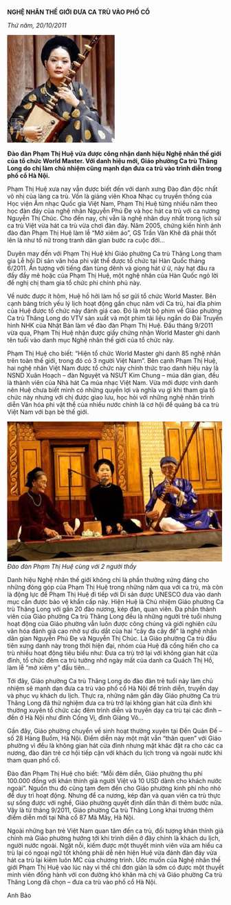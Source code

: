 <!--
title: NGHỆ NHÂN THẾ GIỚI ĐƯA CA TRÙ VÀO PHỐ CỔ
author: Nguyễn Tích Kỳ
status: completed
-->

**NGHỆ NHÂN THẾ GIỚI ĐƯA CA TRÙ VÀO PHỐ CỔ**

*Thứ năm, 20/10/2011*

![](01.jpg)

**Đào đàn Phạm Thị Huệ vừa được công nhận danh hiệu Nghệ nhân thế giới của tổ chức World Master. Với danh hiệu mới, Giáo phường Ca trù Thăng Long do chị làm chủ nhiệm cũng mạnh dạn đưa ca trù vào trình diễn trong phố cổ Hà Nội.**

Phạm Thị Huệ xưa nay vẫn được biết đến với danh xưng Đào đàn độc nhất vô nhị của làng ca trù. Vốn là giảng viên Khoa Nhạc cụ truyền thống của Học viện Âm nhạc Quốc gia Việt Nam, Phạm Thị Huệ từng nhiều năm theo học đàn đáy của nghệ nhân Nguyễn Phú Đẹ và học hát ca trù với ca nương Nguyễn Thị Chúc. Cho đến nay, chị vẫn là nghệ nhân duy nhất trong lịch sử ca trù Việt vừa hát ca trù vừa chơi đàn đáy. Năm 2005, chứng kiến hình ảnh đào đàn Phạm Thị Huệ làm lễ “Mở xiêm áo”, GS Trần Văn Khê đã phải thốt lên là như tố nữ trong tranh dân gian bước ra cuộc đời…

Duyên may đến với Phạm Thị Huệ khi Giáo phường Ca trù Thăng Long tham gia Lễ hội Di sản văn hóa phi vật thể được tổ chức tại Hàn Quốc tháng 6/2011. Ấn tượng với tiếng đàn tùng dênh và giọng hát ứ ử, nảy hạt đâu ra đấy đầy mê hoặc của Phạm Thị Huệ, một nghệ nhân của Hàn Quốc ngỏ lời đề nghị chị tham gia tổ chức phi chính phủ này.

Về nước được ít hôm, Huệ hồ hởi làm hồ sơ gửi tổ chức World Master. Bên cạnh bảng trích yếu lý lịch hoạt động gần chục năm với Ca trù, hai đĩa phim của Huệ được tổ chức này đánh giá cao. Đó là một bộ phim về Giáo phường Ca trù Thăng Long do VTV sản xuất và một phim tài liệu ngắn do Đài Truyền hình NHK của Nhật Bản làm về đào đàn Phạm Thị Huệ. Đầu tháng 9/2011 vừa qua, Phạm Thị Huệ nhận được giấy chứng nhận World Master ghi danh tên tuổi vào danh mục Nghệ nhân thế giới của tổ chức này.

Phạm Thị Huệ cho biết: “Hiện tổ chức World Master ghi danh 85 nghệ nhân trên toàn thế giới, trong đó có 3 người Việt Nam”. Bên cạnh Phạm Thị Huệ, hai nghệ nhân Việt Nam được tổ chức này chính thức trao danh hiệu này là NSND Xuân Hoạch – đàn Nguyệt và NSƯT Kim Chung – múa dân gian, đều là thành viên của Nhà hát Ca múa nhạc Việt Nam. Vừa mới được vinh danh nên Huệ chưa biết mình có những quyền lợi và nghĩa vụ gì khi tham gia tổ chức này nhưng với chị được giao lưu, học hỏi với những nghệ nhân trình diễn Văn hóa phi vật thể của nhiều nước chính là cơ hội để quảng bá ca trù Việt Nam với bạn bè thế giới.

![](02.jpg)  
*Đào đàn Phạm Thị Huệ cùng với 2 người thầy*

Danh hiệu Nghệ nhân thế giới không chỉ là phần thưởng xứng đáng cho những đóng góp của Phạm Thị Huệ trong những năm qua với ca trù, mà còn là động lực để Phạm Thị Huệ đi tiếp với Di sản được UNESCO đưa vào danh mục cần được bảo vệ khẩn cấp này. Hiện Huệ là Chủ nhiệm Giáo phường Ca trù Thăng Long với gần 20 đào nương, kép đàn, quan viên. Đa phần thành viên của Giáo phường Ca trù Thăng Long đều là những người trẻ tuổi nhưng hoạt động của Giáo phường vẫn luôn được công chúng và giới nghiên cứu văn hóa đánh giá cao nhờ sự dìu dắt của hai “cây đa cây đề” là nghệ nhân dân gian Nguyễn Phú Đẹ và Nguyễn Thị Chúc. Là Giáo phường Ca trù đầu tiên xưng danh này trong thời hiện đại, nhóm của Huệ đã cống hiến cho ca trù nhiều hoạt động tiêu biểu như: Đưa ca trù trở lại với không gian hát cửa đình, tổ chức đêm ca trù tưởng nhớ ngày mất của danh ca Quách Thị Hồ, làm lễ “mở xiêm y” đầu tiên…

Tới đây, Giáo phường Ca trù Thăng Long do đào đàn trẻ tuổi này làm chủ nhiệm sẽ mạnh dạn đưa ca trù vào phố cổ Hà Nội để trình diễn, truyền dạy và phục vụ khách du lịch. Thực ra, những năm gần đây Giáo phường Ca trù Thăng Long đã thử nghiệm đưa ca trù trở lại không gian hát cửa đình khi thường xuyên tổ chức các đêm trình diễn và truyền dạy ca trù tại các đình – đền ở Hà Nội như đình Cống Vị, đình Giảng Võ…

Gần đây, Giáo phường chuyển về sinh hoạt thường xuyên tại Đền Quán Đế – số 28 Hàng Buồm, Hà Nội. Điểm diễn này một mặt vẫn “thân quen” với Giáo phường vì đều là không gian hát cửa đình nhưng mặt khác đặt ra cho các ca nương, đào đàn trẻ cơ hội tiếp cận với khách du lịch trong và ngoài nước khi tham quan phố cổ.

Đào đàn Phạm Thị Huệ cho biết: “Mỗi đêm diễn, Giáo phường thu phí 100.000 đồng với khán thính giả người Việt và 10 USD dành cho khách nước ngoài”. Nguồn thu đó cũng tạm đem đến cho Giáo phường kinh phí nho nhỏ để duy trì hoạt động. Nhưng để ca nương, kép đàn và quan viên ca trù thực sự sống được với nghề, Giáo phường quyết định dấn thân đi thêm bước nữa. Vậy là từ tháng 9/2011, Giáo phường Ca trù Thăng Long khai trương thêm điểm diễn mới tại Nhà cổ 87 Mã Mây, Hà Nội.

Ngoài những bạn trẻ Việt Nam quan tâm đến ca trù, đối tượng khán thính giả chính mà Giáo phường hướng tới khi trình diễn ở đây chính là khách du lịch, người nước ngoài. Ngặt nỗi, kiếm được một thuyết minh viên vừa am hiểu ca trù lại có ngoại ngữ tốt không phải dễ nên hiện Huệ vừa đánh đàn đáy vừa hát ca trù lại kiêm luôn MC của chương trình. Ước muốn của Nghệ nhân thế giới Phạm Thị Huệ vào lúc này vì thế chỉ đơn giản là sớm có được một thuyết minh viên đồng hành với con đường khó khăn mà chị và Giáo phường Ca trù Thăng Long đã chọn – đưa ca trù vào phố cổ Hà Nội.

Anh Bảo

























